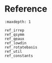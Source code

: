 # Reference

```{toctree}
:maxdepth: 1

ref_irrep
ref_qsymm
ref_qeaux
ref_lowdin
ref_rotatebasis
ref_util
ref_constants
```
